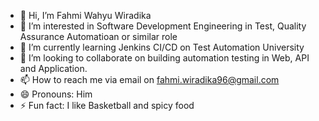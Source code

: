 - 👋 Hi, I’m Fahmi Wahyu Wiradika
- 👀 I’m interested in Software Development Engineering in Test, Quality Assurance Automatioan or similar role
- 🌱 I’m currently learning Jenkins CI/CD on Test Automation University
- 💞️ I’m looking to collaborate on building automation testing in Web, API and Application.
- 📫 How to reach me via email on fahmi.wiradika96@gmail.com 
- 😄 Pronouns: Him
- ⚡ Fun fact: I like Basketball and spicy food

<!---
fahmiwazu/fahmiwazu is a ✨ special ✨ repository because its `README.md` (this file) appears on your GitHub profile.
You can click the Preview link to take a look at your changes.
--->
